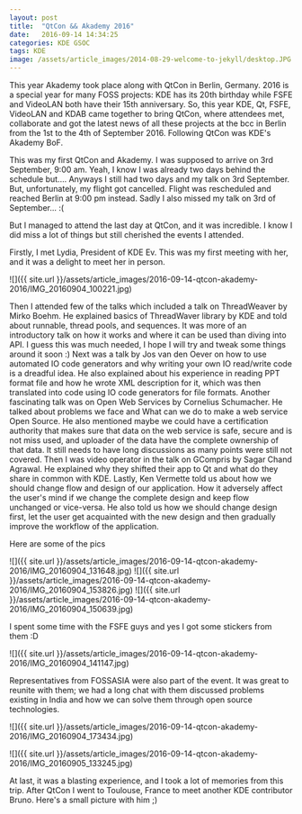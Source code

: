 ```yaml
---
layout: post
title:  "QtCon && Akademy 2016"
date:   2016-09-14 14:34:25
categories: KDE GSOC
tags: KDE
image: /assets/article_images/2014-08-29-welcome-to-jekyll/desktop.JPG
---
```


This year Akademy took place along with QtCon in Berlin, Germany. 2016 is a special year for many FOSS projects: KDE has its 20th birthday while FSFE and VideoLAN both have their 15th anniversary. So, this year KDE, Qt, FSFE, VideoLAN and KDAB came together to bring QtCon, where attendees met, collaborate and got the latest news of all these projects at the bcc in Berlin from the 1st to the 4th of September 2016. Following QtCon was KDE's Akademy BoF.

This was my first QtCon and Akademy. I was supposed to arrive on 3rd September, 9:00 am. Yeah, I know I was already two days behind the schedule but.... Anyways I still had two days and my talk on 3rd September. But, unfortunately, my flight got cancelled. Flight was rescheduled and reached Berlin at 9:00 pm instead. Sadly I also missed my talk on 3rd of September... :(

But I managed to attend the last day at QtCon, and it was incredible. I know I did miss a lot of things but still cherished the events I attended.

Firstly, I met Lydia, President of KDE Ev. This was my first meeting with her, and it was a delight to meet her in person.

![]({{ site.url }}/assets/article_images/2016-09-14-qtcon-akademy-2016/IMG_20160904_100221.jpg)

Then I attended few of the talks which included a talk on ThreadWeaver by Mirko Boehm. He explained basics of ThreadWaver library by KDE and told about runnable, thread pools, and sequences. It was more of an introductory talk on how it works and where it can be used than diving into API. I guess this was much needed, I hope I will try and tweak some things around it soon :)
Next was a talk by Jos van den Oever on how to use automated IO code generators and why writing your own IO read/write code is a dreadful idea. He also explained about his experience in reading PPT format file and how he wrote XML description for it, which was then translated into code using IO code generators for file formats.
Another fascinating talk was on Open Web Services by Cornelius Schumacher. He talked about problems we face and What can we do to make a web service Open Source. He also mentioned maybe we could have a certification authority that makes sure that data on the web service is safe, secure and is not miss used, and uploader of the data have the complete ownership of that data. It still needs to have long discussions as many points were still not covered.
Then I was video operator in the talk on GCompris by Sagar Chand Agrawal. He explained why they shifted their app to Qt and what do they share in common with KDE.
Lastly,  Ken Vermette told us about how we should change flow and design of our application. How it adversely affect the user's mind if we change the complete design and keep flow unchanged or vice-versa. He also told us how we should change design first, let the user get acquainted with the new design and then gradually improve the workflow of the application.

Here are some of the pics

![]({{ site.url }}/assets/article_images/2016-09-14-qtcon-akademy-2016/IMG_20160904_131648.jpg)
![]({{ site.url }}/assets/article_images/2016-09-14-qtcon-akademy-2016/IMG_20160904_153826.jpg)
![]({{ site.url }}/assets/article_images/2016-09-14-qtcon-akademy-2016/IMG_20160904_150639.jpg)

I spent some time with the FSFE guys and yes I got some stickers from them :D

![]({{ site.url }}/assets/article_images/2016-09-14-qtcon-akademy-2016/IMG_20160904_141147.jpg)

Representatives from FOSSASIA were also part of the event. It was great to reunite with them; we had a long chat with them discussed problems existing in India and how we can solve them through open source technologies.

![]({{ site.url }}/assets/article_images/2016-09-14-qtcon-akademy-2016/IMG_20160904_173434.jpg)

![]({{ site.url }}/assets/article_images/2016-09-14-qtcon-akademy-2016/IMG_20160905_133245.jpg)

At last, it was a blasting experience, and I took a lot of memories from this trip. After QtCon I went to Toulouse, France to meet another KDE contributor Bruno. Here's a small picture  with him ;)

